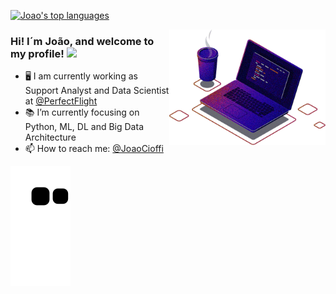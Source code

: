 
[![Joao's top languages](https://github-readme-stats.vercel.app/api/top-langs/?username=JoaoCioffi&theme=blue-green)](https://github.com/anuraghazra/github-readme-stats)

<img src="https://github.com/JoaoCioffi/JoaoCioffi/blob/main/coding.png" min-width="250px" max-width="200px" width="250px" align="right" alt="Computador-JulianaIzac">

### Hi! I´m João, and welcome to my profile! <img src="https://media.giphy.com/media/hvRJCLFzcasrR4ia7z/giphy.gif" width="25px">

- 🖥️ I am currently working as Support Analyst and Data Scientist at [@PerfectFlight](https://github.com/perfect-flight)
- 📚 I’m currently focusing on Python, ML, DL and Big Data Architecture
- 📫 How to reach me: [@JoaoCioffi](https://www.linkedin.com/in/joao-cioffi/)

![snake gif](https://github.com/JoaoCioffi/JoaoCioffi/blob/output/github-contribution-grid-snake.svg)
